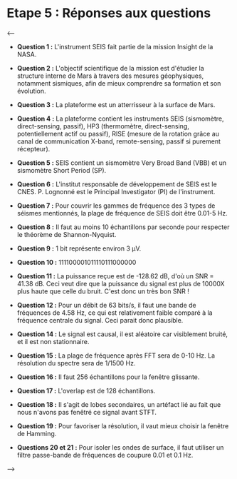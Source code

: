 # Etape 5 : Réponses aux questions

<--

* **Question 1 :** L'instrument SEIS fait partie de la mission Insight de la NASA.

* **Question 2 :** L'objectif scientifique de la mission est d'étudier la structure interne de Mars à travers des mesures géophysiques, notamment sismiques, afin de mieux comprendre sa formation et son évolution.

* **Question 3 :** La plateforme est un atterrisseur à la surface de Mars.

* **Question 4 :** La plateforme contient les instruments SEIS (sismomètre, direct-sensing, passif), HP3 (thermomètre, direct-sensing, potentiellement actif ou passif), RISE (mesure de la rotation grâce au canal de communication X-band, remote-sensing, passif si purement récepteur).

* **Question 5 :** SEIS contient un sismomètre Very Broad Band (VBB) et un sismomètre Short Period (SP).

* **Question 6 :** L'institut responsable de développement de SEIS est le CNES. P. Lognonné est le Principal Investigator (PI) de l'instrument.

* **Question 7 :** Pour couvrir les gammes de fréquence des 3 types de séismes mentionnés, la plage de fréquence de SEIS doit être 0.01-5 Hz.

* **Question 8 :** Il faut au moins 10 échantillons par seconde pour respecter le théorème de Shannon-Nyquist.

* **Question 9 :** 1 bit représente environ 3 µV.

* **Question 10 :** 111100001011110111000000

* **Question 11 :** La puissance reçue est de -128.62 dB, d'où un SNR = 41.38 dB. Ceci veut dire que la puissance du signal est plus de 10000X plus haute que celle du bruit. C'est donc un très bon SNR !

* **Question 12 :** Pour un débit de 63 bits/s, il faut une bande de fréquences de 4.58 Hz, ce qui est relativement faible comparé à la fréquence centrale du signal. Ceci parait donc plausible.

* **Question 14 :** Le signal est causal, il est aléatoire car visiblement bruité, et il est non stationnaire.

* **Question 15 :** La plage de fréquence après FFT sera de 0-10 Hz. La résolution du spectre sera de 1/1500 Hz.

* **Question 16 :** Il faut 256 échantillons pour la fenêtre glissante.

* **Question 17 :** L'overlap est de 128 échantillons.

* **Question 18 :** Il s'agit de lobes secondaires, un artéfact lié au fait que nous n'avons pas fenêtré ce signal avant STFT.

* **Question 19 :** Pour favoriser la résolution, il vaut mieux choisir la fenêtre de Hamming.

* **Questions 20 et 21 :** Pour isoler les ondes de surface, il faut utiliser un filtre passe-bande de fréquences de coupure 0.01 et 0.1 Hz.

-->